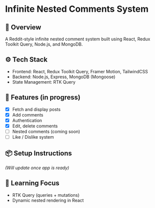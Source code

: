 # Infinite Nested Comments System

## 📝 Overview
A Reddit-style infinite nested comment system built using React, Redux Toolkit Query, Node.js, and MongoDB.

## ⚙️ Tech Stack
- Frontend: React, Redux Toolkit Query, Framer Motion, TailwindCSS
- Backend: Node.js, Express, MongoDB (Mongoose)
- State Management: RTK Query

## 🚀 Features (in progress)
- [x] Fetch and display posts
- [x] Add comments
- [x] Authentication
- [x] Edit, delete comments
- [ ] Nested comments (coming soon)
- [ ] Like / Dislike system

## 📦 Setup Instructions
*(Will update once app is ready)*

## 🧠 Learning Focus
- RTK Query (queries + mutations)
- Dynamic nested rendering in React


